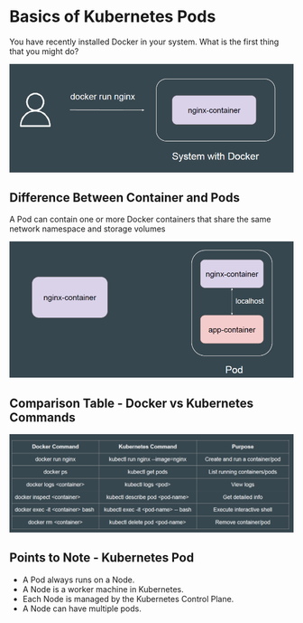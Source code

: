 # Basics of Kubernetes Pods

You have recently installed Docker in your system.
What is the first thing that you might do?

![My Image](images/image1.png)

## Difference Between Container and Pods

A Pod can contain one or more Docker containers that share the same network
namespace and storage volumes

![My Image](images/image2.png)

## Comparison Table - Docker vs Kubernetes Commands

![My Image](images/image3.png)

## Points to Note - Kubernetes Pod

- A Pod always runs on a Node.
- A Node is a worker machine in Kubernetes.
- Each Node is managed by the Kubernetes Control Plane.
- A Node can have multiple pods.
